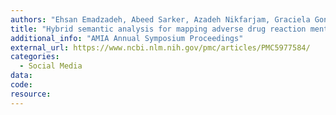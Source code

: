 ```yaml
---
authors: "Ehsan Emadzadeh, Abeed Sarker, Azadeh Nikfarjam, Graciela Gonzalez"
title: "Hybrid semantic analysis for mapping adverse drug reaction mentions in tweets to medical terminology"
additional_info: "AMIA Annual Symposium Proceedings"
external_url: https://www.ncbi.nlm.nih.gov/pmc/articles/PMC5977584/
categories:
  - Social Media
data:
code:
resource:
---
```

